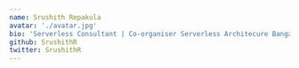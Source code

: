 ```yaml
---
name: Srushith Repakula
avatar: './avatar.jpg'
bio: 'Serverless Consultant | Co-organiser Serverless Architecure Bangalore Meetup Group'
github: SrushithR
twitter: SrushithR
---
```

